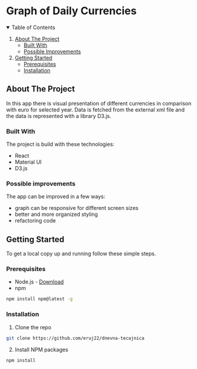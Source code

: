 # Graph of Daily Currencies

<!-- TABLE OF CONTENTS -->
<details open="open">
  <summary>Table of Contents</summary>
  <ol>
    <li>
      <a href="#about-the-project">About The Project</a>
      <ul>
        <li><a href="#built-with">Built With</a></li>
        <li><a href="#possible-improvements">Possible Improvements</a></li>
      </ul>
    </li>
    <li>
      <a href="#getting-started">Getting Started</a>
      <ul>
        <li><a href="#prerequisites">Prerequisites</a></li>
        <li><a href="#installation">Installation</a></li>
      </ul>
    </li>
  </ol>
</details>

<!-- ABOUT THE PROJECT -->

## About The Project

In this app there is visual presentation of different currencies in comparison with euro for selected year. Data is fetched from the external xml file and the data is represented with a library D3.js.

### Built With

The project is build with these technologies:

- React
- Material UI
- D3.js

### Possible improvements

The app can be improved in a few ways:

- graph can be responsive for different screen sizes
- better and more organized styling
- refactoring code

<!-- GETTING STARTED -->

## Getting Started

To get a local copy up and running follow these simple steps.

### Prerequisites

- Node.js - [Download](https://nodejs.org)
- npm

```sh
npm install npm@latest -g
```

### Installation

1. Clone the repo

```sh
git clone https://github.com/eruj22/dnevna-tecajnica
```

2. Install NPM packages

```sh
npm install
```
